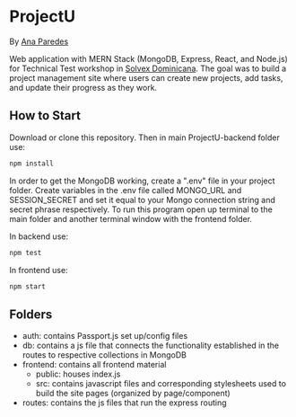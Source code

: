 # ProjectU

By [Ana Paredes](https://github.com/anagparedes)

Web application with MERN Stack (MongoDB, Express, React, and Node.js) for Technical Test workshop in [Solvex Dominicana](https://solvex.com.do/). The goal was to build a project management site where users can create new projects, add tasks, and update their progress as they work.

## How to Start

Download or clone this repository. Then in main ProjectU-backend folder use:

```js
npm install
```

In order to get the MongoDB working, create a ".env" file in your project folder. Create variables in the .env file called MONGO_URL and SESSION_SECRET and set it equal to your Mongo connection string and secret phrase respectively. To run this program open up terminal to the main folder and another terminal window with the frontend folder.

In backend use:

```js
npm test
```

In frontend use:

```js
npm start
```

## Folders

- auth: contains Passport.js set up/config files
- db: contains a js file that connects the functionality established in the routes to respective collections in MongoDB
- frontend: contains all frontend material
  - public: houses index.js
  - src: contains javascript files and corresponding stylesheets used to build the site pages (organized by page/component)
- routes: contains the js files that run the express routing
